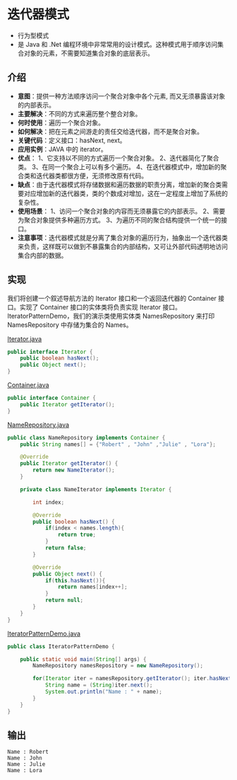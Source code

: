 # 迭代器模式
- 行为型模式
- 是 Java 和 .Net 编程环境中非常常用的设计模式。这种模式用于顺序访问集合对象的元素，不需要知道集合对象的底层表示。

## 介绍
- **意图**：提供一种方法顺序访问一个聚合对象中各个元素, 而又无须暴露该对象的内部表示。
- **主要解决**：不同的方式来遍历整个整合对象。
- **何时使用**：遍历一个聚合对象。
- **如何解决**：把在元素之间游走的责任交给迭代器，而不是聚合对象。
- **关键代码**：定义接口：hasNext, next。
- **应用实例**：JAVA 中的 iterator。
- **优点**： 1、它支持以不同的方式遍历一个聚合对象。 2、迭代器简化了聚合类。 3、在同一个聚合上可以有多个遍历。 4、在迭代器模式中，增加新的聚合类和迭代器类都很方便，无须修改原有代码。
- **缺点**：由于迭代器模式将存储数据和遍历数据的职责分离，增加新的聚合类需要对应增加新的迭代器类，类的个数成对增加，这在一定程度上增加了系统的复杂性。
- **使用场景**： 1、访问一个聚合对象的内容而无须暴露它的内部表示。 2、需要为聚合对象提供多种遍历方式。 3、为遍历不同的聚合结构提供一个统一的接口。
- **注意事项**：迭代器模式就是分离了集合对象的遍历行为，抽象出一个迭代器类来负责，这样既可以做到不暴露集合的内部结构，又可让外部代码透明地访问集合内部的数据。

## 实现
我们将创建一个叙述导航方法的 Iterator 接口和一个返回迭代器的 Container 接口。实现了 Container 接口的实体类将负责实现 Iterator 接口。
IteratorPatternDemo，我们的演示类使用实体类 NamesRepository 来打印 NamesRepository 中存储为集合的 Names。

[Iterator.java](../designpattern/src/main/java/com/wjpdev/designpattern/behavioral/iteratorpattern/Iterator.java)
```java
public interface Iterator {
    public boolean hasNext();
    public Object next();
}
```

[Container.java](../designpattern/src/main/java/com/wjpdev/designpattern/behavioral/iteratorpattern/Container.java)
```java
public interface Container {
    public Iterator getIterator();
}
```

[NameRepository.java](../designpattern/src/main/java/com/wjpdev/designpattern/behavioral/iteratorpattern/NameRepository.java)
```java
public class NameRepository implements Container {
    public String names[] = {"Robert" , "John" ,"Julie" , "Lora"};

    @Override
    public Iterator getIterator() {
        return new NameIterator();
    }

    private class NameIterator implements Iterator {

        int index;

        @Override
        public boolean hasNext() {
            if(index < names.length){
                return true;
            }
            return false;
        }

        @Override
        public Object next() {
            if(this.hasNext()){
                return names[index++];
            }
            return null;
        }
    }
}
```

[IteratorPatternDemo.java](../designpattern/src/main/java/com/wjpdev/designpattern/behavioral/iteratorpattern/IteratorPatternDemo.java)
```java
public class IteratorPatternDemo {

    public static void main(String[] args) {
        NameRepository namesRepository = new NameRepository();

        for(Iterator iter = namesRepository.getIterator(); iter.hasNext();){
            String name = (String)iter.next();
            System.out.println("Name : " + name);
        }
    }
}
```

## 输出
```
Name : Robert
Name : John
Name : Julie
Name : Lora
```